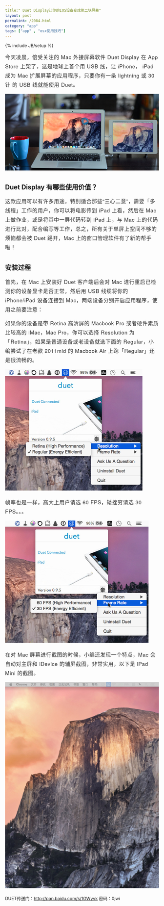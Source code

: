 ```yaml
---
title:" Duet Display让你的IOS设备变成第二块屏幕"
layout: post
permalink: /2084.html
category: "app"
tags: ["app" , "osx使用技巧"]
---
```

{% include JB/setup %}

<p style="margin: 0px 0px 15px; letter-spacing: 0.2mm; font-size: 17px; line-height: 30px; color: #2f2f2f; font-family: 'Lucida Grande', 'Microsoft Yahei', 'Helvetica Neue', Helvetica, Arial, sans-serif;">
  今天凌晨，倍受关注的 Mac 外接屏幕软件 Duet Display 在 App Store 上架了，这是地球上首个用 USB 线，让 iPhone， iPad 成为 Mac 扩展屏幕的应用程序，只要你有一条 lightning 或 30针 的 USB 线就能使用 Duet。
</p>

<p style="margin: 0px 0px 15px; letter-spacing: 0.2mm; font-size: 17px; line-height: 30px; color: #2f2f2f; font-family: 'Lucida Grande', 'Microsoft Yahei', 'Helvetica Neue', Helvetica, Arial, sans-serif;">
  <img src="/wp-content/uploads/sinapicv2-backup/2084-ww1-large-005V4vEUjw1enuhjnlxy5j30pa0cktd4.jpg" alt="Duet Display让你的IOS设备变成第二块屏幕" />
</p>


## Duet Display 有哪些使用价值？


<p style="margin: 0px 0px 15px; letter-spacing: 0.2mm; font-size: 17px; line-height: 30px; color: #2f2f2f; font-family: 'Lucida Grande', 'Microsoft Yahei', 'Helvetica Neue', Helvetica, Arial, sans-serif;">
  这款应用可以有许多用途，特别适合那些“三心二意”，需要「多线程」工作的用户，你可以将电影传到 iPad 上看，然后在 Mac 上做作业，或是将其中一屏代码转到 iPad 上，与 Mac 上的代码进行比对，配合编写等工作，总之，所有关于单屏上空间不够的烦恼都会被 Duet 踢开，Mac 上的窗口管理软件有了新的帮手啦！
</p>

<div class="insert-post-ads" style="color: #555555; font-family: 'Lucida Grande', 'Microsoft Yahei', 'Helvetica Neue', Helvetica, Arial, sans-serif; font-size: 14px; line-height: 25px; clear: both; float: left; width: 910px; margin: 0px 0px 20px;">
</div>


## 安装过程


<p style="margin: 0px 0px 15px; letter-spacing: 0.2mm; font-size: 17px; line-height: 30px; color: #2f2f2f; font-family: 'Lucida Grande', 'Microsoft Yahei', 'Helvetica Neue', Helvetica, Arial, sans-serif;">
  首先，在 Mac 上安装好 Duet 客户端后会对 Mac 进行重启已检测你的设备显卡是否正常，然后用 USB 线缆将你的 iPhone/iPad 设备连接到 Mac，两端设备分别开启应用程序，使用之前要注意：
</p>

<p style="margin: 0px 0px 15px; letter-spacing: 0.2mm; font-size: 17px; line-height: 30px; color: #2f2f2f; font-family: 'Lucida Grande', 'Microsoft Yahei', 'Helvetica Neue', Helvetica, Arial, sans-serif;">
  如果你的设备是带 Retina 高清屏的 Macbook Pro 或者硬件素质比较高的 iMac，Mac Pro，你可以选择 Resolution 为 「Retina」，如果是普通设备或老设备就选下面的 Regular，小编尝试了在老款 2011mid 的 Macbook Air 上跑「Regular」还是很流畅的。
</p>

<p style="margin: 0px 0px 15px; letter-spacing: 0.2mm; font-size: 17px; line-height: 30px; color: #2f2f2f; font-family: 'Lucida Grande', 'Microsoft Yahei', 'Helvetica Neue', Helvetica, Arial, sans-serif;">
  <img src="/wp-content/uploads/sinapicv2-backup/2084-ww1-large-005V4vEUjw1enuhjocp1hj30ci0b0mz5.jpg" alt="Duet Display让你的IOS设备变成第二块屏幕" />
</p>

<p style="margin: 0px 0px 15px; letter-spacing: 0.2mm; font-size: 17px; line-height: 30px; color: #2f2f2f; font-family: 'Lucida Grande', 'Microsoft Yahei', 'Helvetica Neue', Helvetica, Arial, sans-serif;">
  帧率也是一样，高大上用户请选 60 FPS，矮挫穷请选 30 FPS。。。
</p>

<p style="margin: 0px 0px 15px; letter-spacing: 0.2mm; font-size: 17px; line-height: 30px; color: #2f2f2f; font-family: 'Lucida Grande', 'Microsoft Yahei', 'Helvetica Neue', Helvetica, Arial, sans-serif;">
  <img src="/wp-content/uploads/sinapicv2-backup/2084-ww3-large-005V4vEUjw1enuhjrkbllj30d20b3dhz.jpg" alt="Duet Display让你的IOS设备变成第二块屏幕" />
</p>

<p style="margin: 0px 0px 15px; letter-spacing: 0.2mm; font-size: 17px; line-height: 30px; color: #2f2f2f; font-family: 'Lucida Grande', 'Microsoft Yahei', 'Helvetica Neue', Helvetica, Arial, sans-serif;">
  在对 Mac 屏幕进行截图的时候，小编还发现一个特点，Mac 会自动对主屏和 iDevice 的辅屏截图，非常实用，以下是 iPad Mini 的截图。
</p>

<p style="margin: 0px 0px 15px; letter-spacing: 0.2mm; font-size: 17px; line-height: 30px; color: #2f2f2f; font-family: 'Lucida Grande', 'Microsoft Yahei', 'Helvetica Neue', Helvetica, Arial, sans-serif;">
  <img src="/wp-content/uploads/sinapicv2-backup/2084-ww3-mw600-005V4vEUjw1enuhk75noej30pa0xpdpz.jpg" alt="Duet Display让你的IOS设备变成第二块屏幕" />
</p>

<p style="margin: 0px 0px 15px; letter-spacing: 0.2mm; font-size: 17px; line-height: 30px; color: #2f2f2f; font-family: 'Lucida Grande', 'Microsoft Yahei', 'Helvetica Neue', Helvetica, Arial, sans-serif;">

DUET传送门：<http://pan.baidu.com/s/1GWyvk> 密码：0jwi 

